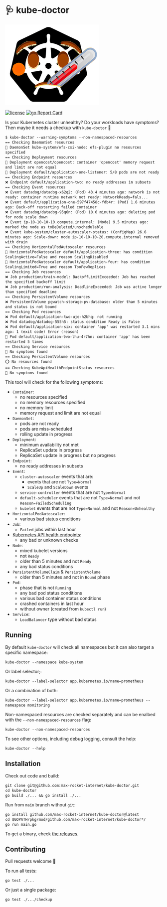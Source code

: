 # 🩺 kube-doctor

[![](img/k8s-logo-sick.png)](#)

[![license](https://img.shields.io/github/license/sebasrp/awslimitchecker)](https://tldrlegal.com/license/mit-license)
[![go Report Card](https://goreportcard.com/badge/github.com/max-rocket-internet/kube-doctor)](https://goreportcard.com/report/github.com/max-rocket-internet/kube-doctor)

Is your Kubernetes cluster unhealthy? Do your workloads have symptoms? Then maybe it needs a checkup with `kube-doctor` 🏥

```shell
$ kube-doctor --warning-symptoms --non-namespaced-resources
== Checking DaemonSet resources
👀 DaemonSet kube-system/efs-csi-node: efs-plugin no resources specified
== Checking Deployment resources
👀 Deployment opencost/opencost: container 'opencost' memory request and limit are not equal
👀 Deployment default/application-one-listener: 5/8 pods are not ready
== Checking Endpoint resources
❌ Endpoint default/application-two: no ready addresses in subsets
== Checking Event resources
❌ Event datadog/datadog-x62q2: (Pod) 43.4 minutes ago: network is not ready: container runtime network not ready: NetworkReady=fals...
❌ Event default/application-one-597f47458c-fdb4r: (Pod) 1.6 minutes ago: Back-off restarting failed container
❌ Event datadog/datadog-95q6n: (Pod) 18.6 minutes ago: deleting pod for node scale down
❌ Event ip-10-10-10-10.compute.internal: (Node) 9.5 minutes ago: marked the node as toBeDeleted/unschedulable
❌ Event kube-system/cluster-autoscaler-status: (ConfigMap) 26.6 minutes ago: Scale-down: node ip-10-10-10-20.compute.internal removed with drain
== Checking HorizontalPodAutoscaler resources
👀 HorizontalPodAutoscaler default/application-three: has condition ScalingActive=False and reason ScalingDisabled
👀 HorizontalPodAutoscaler default/application-four: has condition ScalingLimited=True and reason TooFewReplicas
== Checking Job resources
❌ Job production/train-model: BackoffLimitExceeded: Job has reached the specified backoff limit
❌ Job production/run-analysis: DeadlineExceeded: Job was active longer than specified deadline
== Checking PersistentVolume resources
❌ PersistentVolume pgwatch-storage-pv-database: older than 5 minutes and status is not bound
== Checking Pod resources
❌ Pod default/application-two-uje-h2bhq: not running
❌ Pod datadog/datadog-555h5: status condition Ready is False
❌ Pod default/application-six: container 'app' was restarted 3.1 mins ago: 1 (exit code) Error (reason)
👀 Pod default/application-two-lhu-4r7hn: container 'app' has been restarted 5 times
== Checking Service resources
🎉 No symptoms found
== Checking PersistentVolume resources
⭕️ No resources found
== Checking KubeApiHealthEndpointStatus resources
🎉 No symptoms found
```

This tool will check for the following symptoms:

- `Container`:
  - no resources specified
  - no memory resources specified
  - no memory limit
  - memory request and limit are not equal
- `DaemonSet`:
  - pods are not ready
  - pods are miss-scheduled
  - rolling update in progress
- `Deployment`:
  - minimum availability not met
  - ReplicaSet update in progress
  - ReplicaSet update in progress but no progress
- `Endpoint`:
  - no ready addresses in subsets
- `Event`:
  - `cluster-autoscaler` events that are:
    - events that are not `Type=Normal`
    - `ScaleUp` and `ScaleDown` events
  - `service-controller` events that are not `Type=Normal`
  - `default-scheduler` events that are not `Type=Normal` and not `Reason=FailedScheduling`
  - `kubelet` events that are not `Type=Normal` and not `Reason=Unhealthy`
- `HorizontalPodAutoscaler`:
  - various bad status conditions
- `Job`:
  - `Failed` jobs within last hour
- [Kubernetes API health endpoints](https://kubernetes.io/docs/reference/using-api/health-checks/):
  - any bad or unknown checks
- `Node`:
  - mixed kubelet versions
  - not `Ready`
  - older than 5 minutes and not `Ready`
  - any bad status conditions
- `PersistentVolumeClaim` & `PersistentVolume`
  - older than 5 minutes and not in `Bound` phase
- `Pod`:
  - phase that is not `Running`
  - any bad pod status conditions
  - various bad container status conditions
  - crashed containers in last hour
  - without owner (created from `kubectl run`)
- `Service`:
  - `LoadBalancer` type without bad status

## Running

By default `kube-doctor` will check all namespaces but it can also target a specific namespace:

```shell
kube-doctor --namespace kube-system
```

Or label selector;:

```shell
kube-doctor --label-selector app.kubernetes.io/name=prometheus
```

Or a combination of both:

```shell
kube-doctor --label-selector app.kubernetes.io/name=prometheus --namespace monitoring
```

Non-namespaced resources are checked separately and can be enalbed with the `--non-namespaced-resources` flag:

```shell
kube-doctor --non-namespaced-resources
```

To see other options, including debug logging, consult the help:

```shell
kube-doctor --help
```

## Installation

Check out code and build:

```shell
git clone git@github.com:max-rocket-internet/kube-doctor.git
cd kube-doctor
go build ./... && go install ./...
```

Run from `main` branch without `git`:

```shell
go install github.com/max-rocket-internet/kube-doctor@latest
cd $GOPATH/pkg/mod/github.com/max-rocket-internet/kube-doctor*/
go run main.go
```

To get a binary, check [the releases](https://github.com/max-rocket-internet/kube-doctor/releases).

## Contributing

Pull requests welcome 💙

To run all tests:

```shell
go test ./...
```

Or just a single package:

```shell
go test ./.../checkup
```
